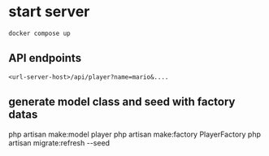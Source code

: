 # start server

```docker compose up```

## API endpoints

```<url-server-host>/api/player?name=mario&....```

## generate model class and seed with factory datas

php artisan make:model player
php artisan make:factory PlayerFactory
php artisan migrate:refresh --seed

